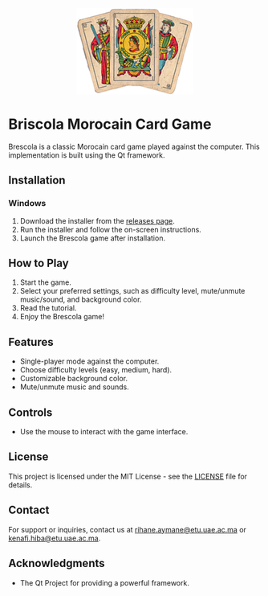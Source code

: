 <p align="center">
  <img src="logoGame.png" alt="Brescola Logo">
</p>

# Briscola Morocain Card Game

Brescola is a classic Morocain card game played against the computer. This implementation is built using the Qt framework.

## Installation

### Windows

1. Download the installer from the [releases page](https://github.com/aymanerihane/Verison-final-project-jeux-de-cartes-cpp-Qt).
2. Run the installer and follow the on-screen instructions.
3. Launch the Brescola game after installation.

## How to Play

1. Start the game.
2. Select your preferred settings, such as difficulty level, mute/unmute music/sound, and background color.
3. Read the tutorial.
4. Enjoy the Brescola game!

## Features

- Single-player mode against the computer.
- Choose difficulty levels (easy, medium, hard).
- Customizable background color.
- Mute/unmute music and sounds.

## Controls

- Use the mouse to interact with the game interface.

## License

This project is licensed under the MIT License - see the [LICENSE](LICENSE.txt) file for details.

## Contact

For support or inquiries, contact us at [rihane.aymane@etu.uae.ac.ma](mailto:rihane.aymane@etu.uae.ac.ma) or [kenafi.hiba@etu.uae.ac.ma](mailto:kenafi.hiba@etu.uae.ac.ma).

## Acknowledgments

- The Qt Project for providing a powerful framework.
